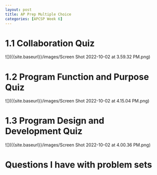 ```yaml
---
layout: post
title: AP Prep Multiple Choice
categories: [APCSP Week 6]
---
```

# 1.1 Collaboration Quiz
![]({{site.baseurl}}/images/Screen Shot 2022-10-02 at 3.59.32 PM.png) 
# 1.2 Program Function and Purpose Quiz
![]({{site.baseurl}}/images/Screen Shot 2022-10-02 at 4.15.04 PM.png) 
# 1.3 Program Design and Development Quiz
![]({{site.baseurl}}/images/Screen Shot 2022-10-02 at 4.00.36 PM.png) 

# Questions I have with problem sets